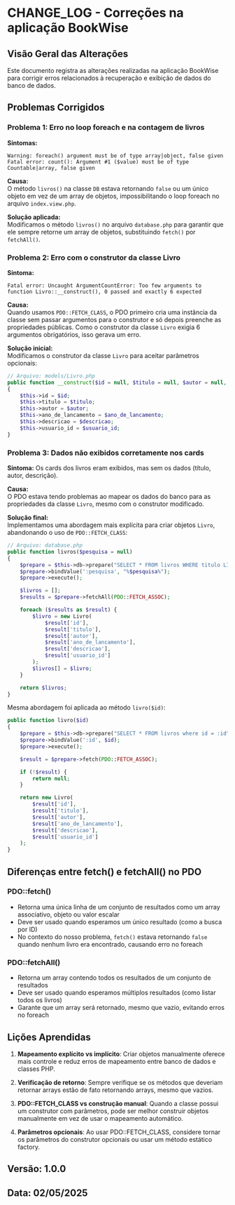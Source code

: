 # CHANGE_LOG - Correções na aplicação BookWise

## Visão Geral das Alterações

Este documento registra as alterações realizadas na aplicação BookWise para corrigir erros relacionados à recuperação e exibição de dados do banco de dados.

## Problemas Corrigidos

### Problema 1: Erro no loop foreach e na contagem de livros

**Sintomas:**

```
Warning: foreach() argument must be of type array|object, false given
Fatal error: count(): Argument #1 ($value) must be of type Countable|array, false given
```

**Causa:**  
O método `livros()` na classe `DB` estava retornando `false` ou um único objeto em vez de um array de objetos, impossibilitando o loop foreach no arquivo `index.view.php`.

**Solução aplicada:**  
Modificamos o método `livros()` no arquivo `database.php` para garantir que ele sempre retorne um array de objetos, substituindo `fetch()` por `fetchAll()`.

### Problema 2: Erro com o construtor da classe Livro

**Sintoma:**

```
Fatal error: Uncaught ArgumentCountError: Too few arguments to function Livro::__construct(), 0 passed and exactly 6 expected
```

**Causa:**  
Quando usamos `PDO::FETCH_CLASS`, o PDO primeiro cria uma instância da classe sem passar argumentos para o construtor e só depois preenche as propriedades públicas. Como o construtor da classe `Livro` exigia 6 argumentos obrigatórios, isso gerava um erro.

**Solução inicial:**  
Modificamos o construtor da classe `Livro` para aceitar parâmetros opcionais:

```php
// Arquivo: models/Livro.php
public function __construct($id = null, $titulo = null, $autor = null, $ano_de_lancamento = null, $descricao = null, $usuario_id = null)
{
    $this->id = $id;
    $this->titulo = $titulo;
    $this->autor = $autor;
    $this->ano_de_lancamento = $ano_de_lancamento;
    $this->descricao = $descricao;
    $this->usuario_id = $usuario_id;
}
```

### Problema 3: Dados não exibidos corretamente nos cards

**Sintoma:**
Os cards dos livros eram exibidos, mas sem os dados (título, autor, descrição).

**Causa:**  
O PDO estava tendo problemas ao mapear os dados do banco para as propriedades da classe `Livro`, mesmo com o construtor modificado.

**Solução final:**  
Implementamos uma abordagem mais explícita para criar objetos `Livro`, abandonando o uso de `PDO::FETCH_CLASS`:

```php
// Arquivo: database.php
public function livros($pesquisa = null)
{
    $prepare = $this->db->prepare("SELECT * FROM livros WHERE titulo LIKE :pesquisa");
    $prepare->bindValue(':pesquisa', "%$pesquisa%");
    $prepare->execute();

    $livros = [];
    $results = $prepare->fetchAll(PDO::FETCH_ASSOC);

    foreach ($results as $result) {
        $livro = new Livro(
            $result['id'],
            $result['titulo'],
            $result['autor'],
            $result['ano_de_lancamento'],
            $result['descricao'],
            $result['usuario_id']
        );
        $livros[] = $livro;
    }

    return $livros;
}
```

Mesma abordagem foi aplicada ao método `livro($id)`:

```php
public function livro($id)
{
    $prepare = $this->db->prepare("SELECT * FROM livros where id = :id");
    $prepare->bindValue(':id', $id);
    $prepare->execute();

    $result = $prepare->fetch(PDO::FETCH_ASSOC);

    if (!$result) {
        return null;
    }

    return new Livro(
        $result['id'],
        $result['titulo'],
        $result['autor'],
        $result['ano_de_lancamento'],
        $result['descricao'],
        $result['usuario_id']
    );
}
```

## Diferenças entre fetch() e fetchAll() no PDO

### PDO::fetch()

-   Retorna uma única linha de um conjunto de resultados como um array associativo, objeto ou valor escalar
-   Deve ser usado quando esperamos um único resultado (como a busca por ID)
-   No contexto do nosso problema, `fetch()` estava retornando `false` quando nenhum livro era encontrado, causando erro no foreach

### PDO::fetchAll()

-   Retorna um array contendo todos os resultados de um conjunto de resultados
-   Deve ser usado quando esperamos múltiplos resultados (como listar todos os livros)
-   Garante que um array será retornado, mesmo que vazio, evitando erros no foreach

## Lições Aprendidas

1. **Mapeamento explícito vs implícito**: Criar objetos manualmente oferece mais controle e reduz erros de mapeamento entre banco de dados e classes PHP.

2. **Verificação de retorno**: Sempre verifique se os métodos que deveriam retornar arrays estão de fato retornando arrays, mesmo que vazios.

3. **PDO::FETCH_CLASS vs construção manual**: Quando a classe possui um construtor com parâmetros, pode ser melhor construir objetos manualmente em vez de usar o mapeamento automático.

4. **Parâmetros opcionais**: Ao usar PDO::FETCH_CLASS, considere tornar os parâmetros do construtor opcionais ou usar um método estático factory.

## Versão: 1.0.0

## Data: 02/05/2025
